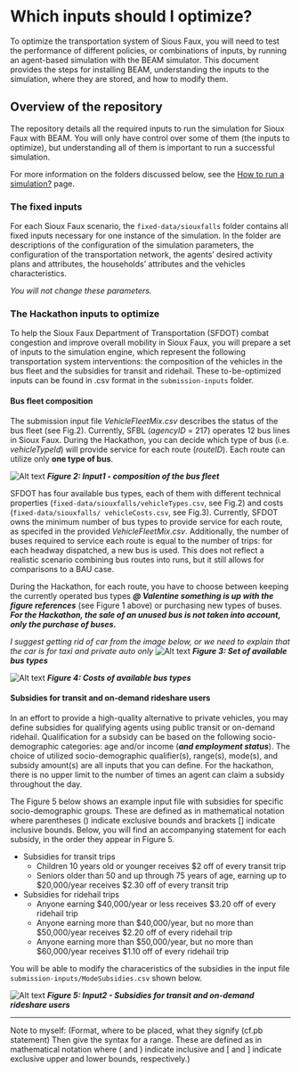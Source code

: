 # Which inputs should I optimize?


To optimize the transportation system of Sious Faux, you will need to test the performance of different policies, or combinations of inputs, by running an agent-based simulation with the BEAM simulator. This document provides the steps for installing BEAM, understanding the inputs to the simulation, where they are stored, and how to modify them.

 
## Overview of the repository

The repository details all the required inputs to run the simulation for Sioux Faux with BEAM. You will only have control over some of them (the inputs to optimize), but understanding all of them is important to run a successful simulation.

For more information on the folders discussed below, see the [How to run a simulation?](https://github.com/vgolfier/Uber-Prize-Starter-Kit/blob/master/docs/How_to_run_a_simulation%3F.md) page.

### The fixed inputs 

For each Sioux Faux scenario, the `fixed-data/siouxfalls` folder contains all fixed inputs necessary for one instance of the simulation. In the folder are descriptions of the configuration of the simulation parameters, the configuration of the transportation network, the agents’ desired activity plans and attributes, the households’ attributes and the vehicles characteristics.

*You will not change these parameters.*

### The Hackathon inputs to optimize

To help the Sioux Faux Department of Transportation (SFDOT) combat congestion and improve overall mobility in Sioux Faux, you will prepare a set of inputs to the simulation engine, which represent the following transportation system interventions: the composition of the vehicles in the bus fleet and the subsidies for transit and ridehail. These to-be-optimized inputs can be found in .csv format in the `submission-inputs` folder.

#### **Bus fleet composition**

The submission input file *VehicleFleetMix.csv* describes the status of the bus fleet (see Fig.2). Currently, SFBL (*agencyID* = 217) operates 12 bus lines in Sioux Faux. During the Hackathon, you can decide which type of bus (i.e. *vehicleTypeId*) will provide service for each route (*routeID*). Each route can utilize only **one type of bus**. 

![Alt text](https://github.com/vgolfier/Uber-Prize-Starter-Kit-/blob/master/Images/Input_VehicleFleetMix.png "*Figure 2: Input1 - composition of the bus fleet")
***Figure 2: Input1 - composition of the bus fleet***

SFDOT has four available bus types, each of them with different technical properties (`fixed-data/siouxfalls/vehicleTypes.csv`, see Fig.2) and costs (`fixed-data/siouxfalls/ vehicleCosts.csv`, see Fig.3). Currently, SFDOT owns the minimum number of bus types to provide service for each route, as specifed in the provided *VehicleFleetMix.csv*. Additionally, the number of buses required to service each route is equal to the number of trips: for each headway dispatched, a new bus is used. This does not reflect a realistic scenario combining bus routes into runs, but it still allows for comparisons to a BAU case.

During the Hackathon, for each route, you have to choose between keeping the currently operated bus types ***@ Valentine something is up with the figure references*** (see Figure 1 above) or purchasing new types of buses. ***For the Hackathon, the sale of an unused bus is not taken into account, only the purchase of buses.***

*I suggest getting rid of car from the image below, or we need to explain that the car is for taxi and private auto only*
![Alt text](https://github.com/vgolfier/Uber-Prize-Starter-Kit-/blob/master/Images/BusTypes.png "Figure 3: Set of available bus types")
***Figure 3: Set of available bus types***



![Alt text](https://github.com/vgolfier/Uber-Prize-Starter-Kit-/blob/master/Images/BusCosts.png "Figure 3: Costs of available bus types")
***Figure 4: Costs of available bus types***

#### **Subsidies for transit and on-demand rideshare users**

In an effort to provide a high-quality alternative to private vehicles, you may define subsidies for qualifying agents using public transit or on-demand ridehail. Qualification for a subsidy can be based on the following socio-demographic categories: age and/or income (***and employment status***). The choice of utilized socio-demographic qualifier(s), range(s), mode(s), and subsidy amount(s) are all inputs that you can define. For the hackathon, there is no upper limit to the number of times an agent can claim a subsidy throughout the day.

The Figure 5 below shows an example input file with subsidies for specific socio-demographic groups. These are defined as in mathematical notation where parentheses () indicate exclusive bounds and brackets \[] indicate inclusive bounds. Below, you will find an accompanying statement for each subsidy, in the order they appear in Figure 5.

  * Subsidies for transit trips
    * Children 10 years old or younger receives $2 off of every transit trip
    * Seniors older than 50 and up through 75 years of age, earning up to $20,000/year receives $2.30 off of every transit trip
  * Subsidies for ridehail trips
    * Anyone earning $40,000/year or less receives $3.20 off of every ridehail trip
    * Anyone earning more than $40,000/year, but no more than $50,000/year receives $2.20 off of every ridehail trip
    * Anyone earning more than $50,000/year, but no more than $60,000/year receives $1.10 off of every ridehail trip
 
You will be able to modify the characeristics of the subsidies in the input file `submission-inputs/ModeSubsidies.csv` shown below. 

![Alt text](https://github.com/vgolfier/Uber-Prize-Starter-Kit-/blob/master/Images/Input_Subsidies.png "Figure 4: Input2 - Subsidies for transit and on-deamdn rideshare users")
***Figure 5: Input2 - Subsidies for transit and on-demand rideshare users***


---------------------

Note to myself: (Format, where to be placed, what they signify (cf.pb statement)
Then give the syntax for a range. These are defined as in mathematical notation where ( and ) indicate inclusive and [ and ] indicate exclusive upper and lower bounds, respectively.)


